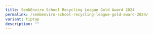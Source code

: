 ```yaml
---
title: SembEnviro School Recycling League Gold Award 2024
permalink: /sembenviro-school-recycling-league-gold-award-2024/
variant: tiptap
description: ""
---
```

